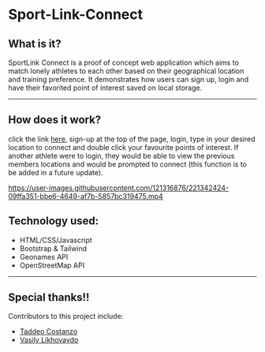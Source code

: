 # Sport-Link-Connect

## What is it?

SportLink Connect is a proof of concept web application which aims to match lonely athletes to each other based on their geographical location and training preference. It demonstrates how users can sign up, login and have their favorited point of interest saved on local storage. 

---
## How does it work?

click the link [here](https://tegrty.github.io/Sport-Link-Connect/), sign-up at the top of the page, login, type in your desired location to connect and double click your favourite points of interest. If another athlete were to login, they would be able to view the previous members locations and would be prompted to connect (this function is to be added in a future update).



https://user-images.githubusercontent.com/121316876/221342424-09ffa351-bbe6-4649-af7b-5857bc319475.mp4



## Technology used:

* HTML/CSS/Javascript
* Bootstrap & Tailwind
* Geonames API
* OpenStreetMap API

---
## Special thanks!!

Contributors to this project include:

* [Taddeo Costanzo](https://github.com/tadcos29)
* [Vasily Likhovaydo](https://github.com/vasilyl1)

